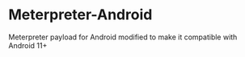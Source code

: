 # Meterpreter-Android
Meterpreter payload for Android modified to make it compatible with Android 11+
